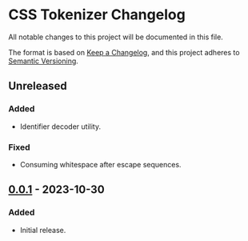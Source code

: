 # CSS Tokenizer Changelog

All notable changes to this project will be documented in this file.

The format is based on [Keep a Changelog][keepachangelog], and this project adheres to [Semantic Versioning][semver].

## Unreleased

### Added

- Identifier decoder utility.

### Fixed

- Consuming whitespace after escape sequences.

## [0.0.1] - 2023-10-30

### Added

- Initial release.

[0.0.1]: https://github.com/AdguardTeam/tsurlfilter/releases/tag/css-tokenizer-v0.0.1
<!-- TODO: Link tag diff later -->
<!-- [0.0.2]: https://github.com/AdguardTeam/tsurlfilter/compare/css-tokenizer-v0.0.1...v0.0.2 -->

[keepachangelog]: https://keepachangelog.com/en/1.0.0/
[semver]: https://semver.org/spec/v2.0.0.html
